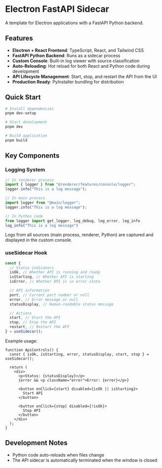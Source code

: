 # Electron FastAPI Sidecar

A template for Electron applications with a FastAPI Python backend.

## Features

- **Electron + React Frontend**: TypeScript, React, and Tailwind CSS
- **FastAPI Python Backend**: Runs as a sidecar process
- **Custom Console**: Built-in log viewer with source classification
- **Auto-Reloading**: Hot reload for both React and Python code during development
- **API Lifecycle Management**: Start, stop, and restart the API from the UI
- **Production Ready**: PyInstaller bundling for distribution

## Quick Start

```bash
# Install dependencies
pnpm dev-setup

# Start development
pnpm dev

# Build application
pnpm build
```

## Key Components

### Logging System

```typescript
// In renderer process
import { logger } from "@renderer/features/console/logger";
logger.info("This is a log message");

// In main process
import logger from "@main/logger";
logger.info("This is a log message");

// In Python code
from logger import get_logger, log_debug, log_error, log_info
log_info("This is a log message")
```

Logs from all sources (main process, renderer, Python) are captured and displayed in the custom console.

### useSidecar Hook

```typescript
const {
  // Status indicators
  isOk, // Whether API is running and ready
  isStarting, // Whether API is starting
  isError, // Whether API is in error state

  // API information
  port, // Current port number or null
  error, // Error message or null
  statusDisplay, // Human-readable status message

  // Actions
  start, // Start the API
  stop, // Stop the API
  restart, // Restart the API
} = useSidecar();
```

Example usage:

```tsx
function ApiControls() {
  const { isOk, isStarting, error, statusDisplay, start, stop } = useSidecar();

  return (
    <div>
      <p>Status: {statusDisplay}</p>
      {error && <p className="error">Error: {error}</p>}

      <button onClick={start} disabled={isOk || isStarting}>
        Start API
      </button>

      <button onClick={stop} disabled={!isOk}>
        Stop API
      </button>
    </div>
  );
}
```

## Development Notes

- Python code auto-reloads when files change
- The API sidecar is automatically terminated when the window is closed
